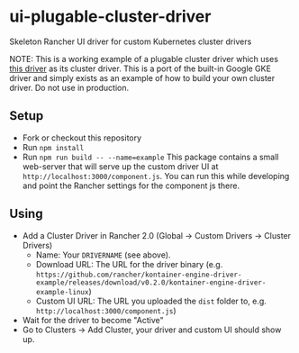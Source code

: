 # ui-plugable-cluster-driver
Skeleton Rancher UI driver for custom Kubernetes cluster drivers

NOTE: This is a working example of a plugable cluster driver which uses [this driver](https://github.com/rancher/kontainer-engine-example-driver/releases/download/v0.1.0/kontainer-engine-example-driver-linux) as its cluster driver.
This is a port of the built-in Google GKE driver and simply exists as an example of how to build your own cluster driver. Do not use in production.

## Setup

* Fork or checkout this repository
* Run `npm install`
* Run `npm run build -- --name=example`
This package contains a small web-server that will serve up the custom driver UI at `http://localhost:3000/component.js`.  You can run this while developing and point the Rancher settings for the component js there.

## Using

* Add a Cluster Driver in Rancher 2.0 (Global -> Custom Drivers -> Cluster Drivers)
  * Name: Your `DRIVERNAME` (see above).
  * Download URL: The URL for the driver binary (e.g. `https://github.com/rancher/kontainer-engine-driver-example/releases/download/v0.2.0/kontainer-engine-driver-example-linux`)
  * Custom UI URL: The URL you uploaded the `dist` folder to, e.g. `http://localhost:3000/component.js`)
* Wait for the driver to become "Active"
* Go to Clusters -> Add Cluster, your driver and custom UI should show up.
